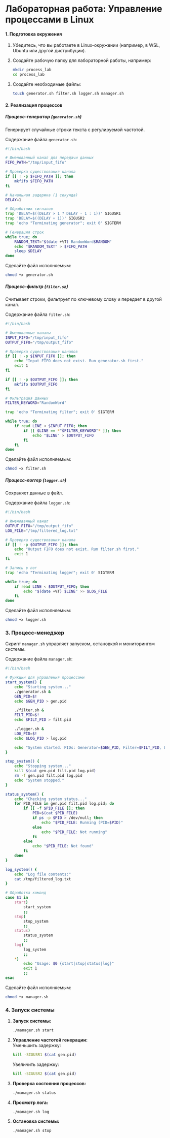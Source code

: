# Лабораторная работа: Управление процессами в Linux


#### 1. Подготовка окружения

1. Убедитесь, что вы работаете в Linux-окружении (например, в WSL, Ubuntu или другой дистрибуции).  
2. Создайте рабочую папку для лабораторной работы, например:  
   ```bash
   mkdir process_lab
   cd process_lab
   ```

3. Создайте необходимые файлы:
   ```bash
   touch generator.sh filter.sh logger.sh manager.sh
   ```
#### 2. Реализация процессов

##### Процесс-генератор (`generator.sh`)  
Генерирует случайные строки текста с регулируемой частотой.

Содержание файла `generator.sh`:
```bash
#!/bin/bash

# Именованный канал для передачи данных
FIFO_PATH="/tmp/input_fifo"

# Проверка существования канала
if [[ ! -p $FIFO_PATH ]]; then
    mkfifo $FIFO_PATH
fi

# Начальная задержка (1 секунда)
DELAY=1

# Обработчик сигналов
trap 'DELAY=$((DELAY > 1 ? DELAY - 1 : 1))' SIGUSR1
trap 'DELAY=$((DELAY + 1))' SIGUSR2
trap 'echo "Terminating generator"; exit 0' SIGTERM

# Генерация строк
while true; do
    RANDOM_TEXT="$(date +%T) RandomWord$RANDOM"
    echo "$RANDOM_TEXT" > $FIFO_PATH
    sleep $DELAY
done
```

Сделайте файл исполняемым:  
```bash
chmod +x generator.sh
```

##### Процесс-фильтр (`filter.sh`)  
Считывает строки, фильтрует по ключевому слову и передает в другой канал.

Содержание файла `filter.sh`:
```bash
#!/bin/bash

# Именованные каналы
INPUT_FIFO="/tmp/input_fifo"
OUTPUT_FIFO="/tmp/output_fifo"

# Проверка существования каналов
if [[ ! -p $INPUT_FIFO ]]; then
    echo "Input FIFO does not exist. Run generator.sh first."
    exit 1
fi

if [[ ! -p $OUTPUT_FIFO ]]; then
    mkfifo $OUTPUT_FIFO
fi

# Фильтрация данных
FILTER_KEYWORD="RandomWord"

trap 'echo "Terminating filter"; exit 0' SIGTERM

while true; do
    if read LINE < $INPUT_FIFO; then
        if [[ $LINE == *"$FILTER_KEYWORD"* ]]; then
            echo "$LINE" > $OUTPUT_FIFO
        fi
    fi
done
```

Сделайте файл исполняемым:  
```bash
chmod +x filter.sh
```


##### Процесс-логгер (`logger.sh`)  
Сохраняет данные в файл.

Содержание файла `logger.sh`:
```bash
#!/bin/bash

# Именованный канал
OUTPUT_FIFO="/tmp/output_fifo"
LOG_FILE="/tmp/filtered_log.txt"

# Проверка существования канала
if [[ ! -p $OUTPUT_FIFO ]]; then
    echo "Output FIFO does not exist. Run filter.sh first."
    exit 1
fi

# Запись в лог
trap 'echo "Terminating logger"; exit 0' SIGTERM

while true; do
    if read LINE < $OUTPUT_FIFO; then
        echo "$(date +%T) $LINE" >> $LOG_FILE
    fi
done
```

Сделайте файл исполняемым:  
```bash
chmod +x logger.sh
```

### 3. Процесс-менеджер

Скрипт `manager.sh` управляет запуском, остановкой и мониторингом системы.

Содержание файла `manager.sh`:
```bash
#!/bin/bash

# Функции для управления процессами
start_system() {
    echo "Starting system..."
    ./generator.sh &
    GEN_PID=$!
    echo $GEN_PID > gen.pid

    ./filter.sh &
    FILT_PID=$!
    echo $FILT_PID > filt.pid

    ./logger.sh &
    LOG_PID=$!
    echo $LOG_PID > log.pid

    echo "System started. PIDs: Generator=$GEN_PID, Filter=$FILT_PID, Logger=$LOG_PID"
}

stop_system() {
    echo "Stopping system..."
    kill $(cat gen.pid filt.pid log.pid)
    rm -f gen.pid filt.pid log.pid
    echo "System stopped."
}

status_system() {
    echo "Checking system status..."
    for PID_FILE in gen.pid filt.pid log.pid; do
        if [[ -f $PID_FILE ]]; then
            PID=$(cat $PID_FILE)
            if ps -p $PID > /dev/null; then
                echo "$PID_FILE: Running (PID=$PID)"
            else
                echo "$PID_FILE: Not running"
            fi
        else
            echo "$PID_FILE: Not found"
        fi
    done
}

log_system() {
    echo "Log file contents:"
    cat /tmp/filtered_log.txt
}

# Обработка команд
case $1 in
    start)
        start_system
        ;;
    stop)
        stop_system
        ;;
    status)
        status_system
        ;;
    log)
        log_system
        ;;
    *)
        echo "Usage: $0 {start|stop|status|log}"
        exit 1
        ;;
esac
```

Сделайте файл исполняемым:  
```bash
chmod +x manager.sh
```

### 4. Запуск системы

1. **Запуск системы:**  
   ```bash
   ./manager.sh start
   ```
2. **Управление частотой генерации:**  
   Уменьшить задержку:  
   ```bash
   kill -SIGUSR1 $(cat gen.pid)
   ```
   Увеличить задержку:  
   ```bash
   kill -SIGUSR2 $(cat gen.pid)
   ```

3. **Проверка состояния процессов:**  
   ```bash
   ./manager.sh status
   ```

4. **Просмотр лога:**  
   ```bash
   ./manager.sh log
   ```

5. **Остановка системы:**  
   ```bash
   ./manager.sh stop
   ```

